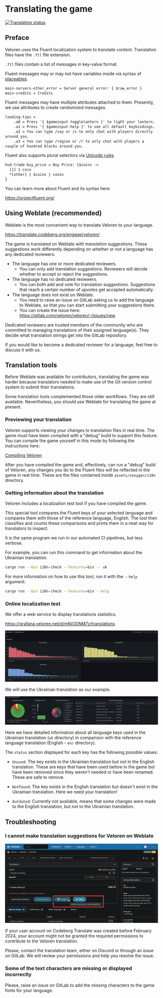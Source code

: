 # Translating the game

[![Translation status](https://translate.codeberg.org/widget/veloren/multi-auto.svg)](https://translate.codeberg.org/engage/veloren/)

## Preface

Veloren uses the Fluent localization system to translate content.
Translation files have the `.ftl` file extension.

`.ftl` files contain a list of messages in key-value format.

Fluent messages may or may not have variables inside via syntax of [placeables](https://projectfluent.org/fluent/guide/placeables.html).

```fluent
main-servers-other_error = Server general error: { $raw_error }
main-credits = Credits
```

Fluent messages may have multiple attributes attached to them.
Presently, we use attributes to create randomized messages.

```fluent
loading-tips =
    .a0 = Press '{ $gameinput-togglelantern }' to light your lantern.
    .a1 = Press '{ $gameinput-help }' to see all default keybindings.
    .a2 = You can type /say or /s to only chat with players directly around you.
    .a3 = You can type /region or /r to only chat with players a couple of hundred blocks around you.
```

Fluent also supports plural selectors via
[Unicode rules](https://www.unicode.org/cldr/cldr-aux/charts/30/supplemental/language_plural_rules.html).

```fluent
hud-trade-buy_price = Buy Price: {$coins ->
  [1] 1 coin
  *[other] { $coins } coins
}
```

You can learn more about Fluent and its syntax here:

<https://projectfluent.org/>

## Using Weblate (recommended)

Weblate is the most convenient way to translate Veloren to your language.

<https://translate.codeberg.org/engage/veloren/>

The game is translated on Weblate with *translation suggestions*. These
suggestions work differently depending on whether or not a language has
any dedicated reviewers.

- The language has one or more dedicated reviewers.
  - You can only add translation suggestions. Reviewers will decide
  whether to accept or reject the suggestions.
- The language has no dedicated reviewers.
  - You can both add and vote for translation suggestions. Suggestions that
  reach a certain number of upvotes get accepted automatically.
- The language does not exist on Weblate.
  - You need to raise an issue on GitLab asking us to add the language to
  Weblate, so that you can start submitting your suggestions there.
  - You can create the issue here:
  <https://gitlab.com/veloren/veloren/-/issues/new>

Dedicated reviewers are trusted members of the community who are committed
to managing translations of their assigned language(s). They decide what
translation strings get into the GitLab repository.

If you would like to become a dedicated reviewer for a language, feel free
to discuss it with us.

## Translation tools

Before Weblate was available for contributors, translating the game was
harder because translators needed to make use of the Git version control
system to submit their translations.

Some translation tools complemented those older workflows.
They are still available.
Nevertheless, you should use Weblate for translating the game at present.

### Previewing your translation

Veloren supports viewing your changes to translation files in real time.
The game must have been compiled with a "debug" build to support this feature.
You can compile the game yourself in this mode by
following the instructions here:

[Compiling Veloren](/contributors/compiling.md)

After you have compiled the game and, effectively, can run a "debug" build of
Veloren, any changes you do to the Fluent files will be reflected in the game
in real time.
These are the files contained inside `assets/voxygen/i18n` directory.

### Getting information about the translation

Veloren includes a localization test tool if you have compiled the game.

This special tool compares the Fluent keys of your selected language and
compares them with those of the reference language, English.
The tool then classifies and counts these comparisons and prints them in a neat way for translators to inspect.

It is the same program we run in our automated CI pipelines,
but less verbose.

For example, you can run this command to get information about the
Ukrainian translation.

```bash
cargo run --bin i18n-check --features=bin -- uk
```

For more information on how to use this tool, run it with the `--help` argument:

```bash
cargo run --bin i18n-check --features=bin --help
```

### Online localization test

We offer a web service to display translations statistics.

<https://grafana.veloren.net/d/mNjODNM7z/translations>

![Grafana header](./grafana_header.png)

We will use the Ukrainian translation as our example.

![Grafana for Ukrainian](./grafana.png)

Here we have detailed information about all language keys used in the Ukrainian
translation (`uk` directory) in comparison with the reference language
translation (English - `en/` directory).

The `status` section displayed for each key has the following possible values:

- `Unused`: The key exists in the Ukrainian translation but not in the English
  translation. These are keys that have been used before in the game but
  have been removed since they weren't needed or have been renamed. These
  are safe to remove.
  
- `NotFound`: The key exists in the English translation but doesn't exist in
  the Ukrainian translation. Here we need your translation!

- `Outdated`: Currently not available, means that some changes were made to the
English translation, but not to the Ukrainian translation.

## Troubleshooting

### I cannot make translation suggestions for Veloren on Weblate

![No permission to add suggestions on Weblate](./weblate-suggestions-restricted.png)

If your user account on Codeberg Translate was created before February 2024,
your account might not be granted the required permissions to contribute to
the Veloren translation.

Please, contact the translation team, either on Discord or through an
issue on GitLab.
We will review your permissions and help you resolve the issue.

### Some of the text characters are missing or displayed incorrectly

Please, raise an issue on GitLab to add the missing characters to the game
fonts for your language.
